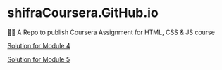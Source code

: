 # shifraCoursera.GitHub.io
🐱‍💻 A Repo to publish Coursera Assignment for HTML, CSS &amp; JS course

[Solution for Module 4](https://moelasec.github.io/shifraCoursera.GitHub.io/module4-solution/)

[Solution for Module 5](https://moelasec.github.io/shifraCoursera.GitHub.io/module5-solution/)
